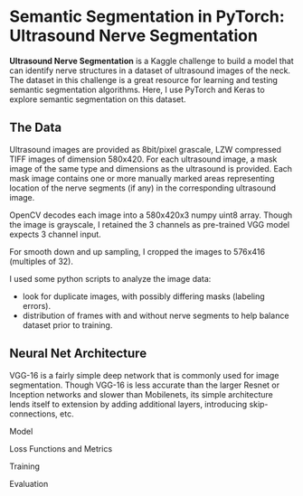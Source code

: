 # Semantic Segmentation in PyTorch: Ultrasound Nerve Segmentation

<b>Ultrasound Nerve Segmentation</b> is a Kaggle challenge to build a model that can identify nerve structures in a dataset of ultrasound images of the neck.
The dataset in this challenge is a great resource for learning and testing semantic segmentation algorithms. Here, I use PyTorch and Keras to explore semantic segmentation on this dataset.

## The Data
Ultrasound images are provided as 8bit/pixel grascale, LZW compressed TIFF images of dimension 580x420. For each ultrasound image, a mask image of the same type and dimensions as the ultrasound is provided. Each mask image contains one or more manually marked areas representing location of the nerve segments (if any) in the corresponding ultrasound image.

OpenCV decodes each image into a 580x420x3 numpy uint8 array. Though the image is grayscale, I retained the 3 channels as pre-trained VGG model expects 3 channel input.

For smooth down and up sampling, I cropped the images to 576x416 (multiples of 32).

I used some python scripts to analyze the image data:
- look for duplicate images, with possibly differing masks (labeling errors).
- distribution of frames with and without nerve segments to help balance dataset prior to training.


## Neural Net Architecture
VGG-16 is a fairly simple deep network that is commonly used for image segmentation. Though VGG-16 is less accurate than the larger Resnet or Inception networks and slower than Mobilenets, its simple architecture lends itself to extension by adding additional layers, introducing skip-connections, etc.


Model

Loss Functions and Metrics

Training

Evaluation